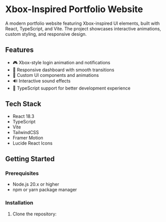 # Xbox-Inspired Portfolio Website

A modern portfolio website featuring Xbox-inspired UI elements, built with React, TypeScript, and Vite. The project showcases interactive animations, custom styling, and responsive design.

## Features

- 🎮 Xbox-style login animation and notifications
- 📱 Responsive dashboard with smooth transitions
- 🎨 Custom UI components and animations
- 🔊 Interactive sound effects
- 🎯 TypeScript support for better development experience

## Tech Stack

- React 18.3
- TypeScript
- Vite
- TailwindCSS
- Framer Motion
- Lucide React Icons

## Getting Started

### Prerequisites

- Node.js 20.x or higher
- npm or yarn package manager

### Installation

1. Clone the repository:
